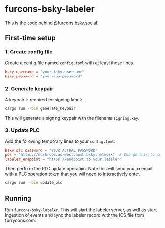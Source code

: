 # furcons-bsky-labeler

This is the code behind [@furcons.bsky.social](https://bsky.app/profile/furcons.bsky.social).

## First-time setup

### 1. Create config file

Create a config file named `config.toml` with at least these lines.

```toml
bsky_username = "your.bsky.username"
bsky_password = "your-app-password"
```

### 2. Generate keypair

A keypair is required for signing labels.

```sh
cargo run --bin generate_keypair
```

This will generate a signing keypair with the filename `signing.key`.

### 3. Update PLC

Add the following temporary lines to your `config.toml`:

```toml
bsky_plc_password = "YOUR ACTUAL PASSWORD"
pds = "https://mushroom.us-west.host.bsky.network"  # Change this to the PDS your account is hosted on.
labeler_endpoint = "https://endpoint.to.your.labeler"
```

Then perform the PLC update operation. Note this will send you an email with a PLC operation token that you will need to interactively enter.

```sh
cargo run --bin update_plc
```

## Running

Run `furcons-bsky-labeler`. This will start the labeler server, as well as start ingestion of events and sync the labeler record with the ICS file from furrycons.com.
